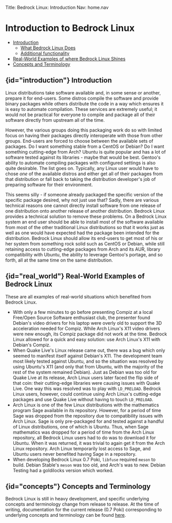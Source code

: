 Title: Bedrock Linux: Introduction
Nav: home.nav

# Introduction to Bedrock Linux

- [Introduction](#introduction)
	- [What Bedrock Linux Does](#what_bedrock_does)
	- [Additional functionality](#additional_functionality)
- [Real-World Examples of where Bedrock Linux Shines](#real_world)
- [Concepts and Terminology](#concepts)

## {id="introduction"} Introduction

Linux distributions take software available and, in some sense or another,
prepare it for end-users.  Some distros compile the software and provide binary
packages while others distribute the code in a way which ensures it is easy to
automate compilation.  These services are extremely useful; it would not be
practical for everyone to compile and package all of their software directly
from upstream all of the time.

However, the various groups doing this packaging work do so with limited focus
on having their packages directly interoperate with those from other groups.
End-users are forced to choose between the available sets of packages.  Do I
want something stable from a CentOS or Debian?  Do I want something
cutting-edge from Arch?  Ubuntu is quite popular and has a lot of software
tested against its libraries - maybe that would be best.  Gentoo's ability to
automate compiling packages with configured settings is also quite desirable.
The list goes on.  Typically, any Linux user would have to chose *one* of the
available distros and either get all of their packages from that distribution
or fall back to taking the distribution developer's job of preparing software
for their environment.

This seems silly - if someone already packaged the specific version of the
specific package desired, why not just use that?  Sadly, there are various
technical reasons one cannot directly install software from one release of one
distribution onto another release of another distribution.  Bedrock Linux
provides a technical solution to remove these problems.  On a Bedrock Linux
system an end user should be able to install most of the software available
from most of the other traditional Linux distributions so that it works just as
well as one would have expected had the package been intended for the
distribution.  Bedrock Linux should allow its end-users to get most of his or
her system from something rock solid such as CentOS or Debian, while still
retaining access to cutting-edge packages from Arch and its AUR, library
compatibility with Ubuntu, the ability to leverage Gentoo's portage, and so
forth, all at the same time on the same distribution.

## {id="real\_world"} Real-World Examples of Bedrock Linux

These are all examples of real-world situations which benefited from Bedrock
Linux.

- With only a few minutes to go before presenting Compiz at a local Free/Open
  Source Software enthusiast club, the presenter found Debian's video drivers
  for his laptop were overly old to support the 3D acceleration needed for
  Compiz. While Arch Linux's X11 video drivers were new enough, its Compiz
  package did not work at the time. Bedrock Linux allowed for a quick and easy
  solution: use Arch Linux's X11 with Debian's Compiz.
- When Quake Live's Linux release came out, there was a bug which only seemed
  to manifest itself against Debian's X11. The development team most likely
  tested against Ubuntu, and so the situation was resolved by using Ubuntu's
  X11 (and only that from Ubuntu, with the majority of the rest of the system
  remained Debian). Just as Debian was too old for Quake Live at its release,
  Arch Linux users later faced the flip side of that coin: their cutting-edge
  libraries were causing issues with Quake Live. One way this was resolved was
  to play with `LD_PRELOAD`. Bedrock Linux users, however, could continue using
  Arch Linux's cutting-edge packages and use Quake Live without having to touch
  `LD_PRELOAD`.
- Arch Linux is one of the few Linux distributions with the mathematics program
  Sage available in its repository. However, for a period of time Sage was
  dropped from the repository due to compatibility issues with Arch Linux. Sage
  is only pre-packaged for and tested against a handful of Linux distributions,
  one of which is Ubuntu. Thus, when Sage mathematics was dropped for a period
  of time from the Arch Linux repository, all Bedrock Linux users had to do was
  to download it for Ubuntu. When it was returned, it was trivial to again get
  it from the Arch Linux repository. Arch Linux temporarily lost access to
  Sage, and Ubuntu users never benefited having Sage in a repository.
- When developing Bedrock Linux 0.7 Poki, `libfuse` required `meson` to build.
  Debian Stable's `meson` was too old, and Arch's was to new.  Debian Testing
  had a goldilocks version which worked.

## {id="concepts"} Concepts and Terminology

Bedrock Linux is still in heavy development, and specific underlying concepts
and terminology change from release to release.  At the time of writing,
documentation for the current release (0.7 Poki) corresponding to
underlying concepts and terminology can be found [here](0.7/concepts-and-terminology.html).
